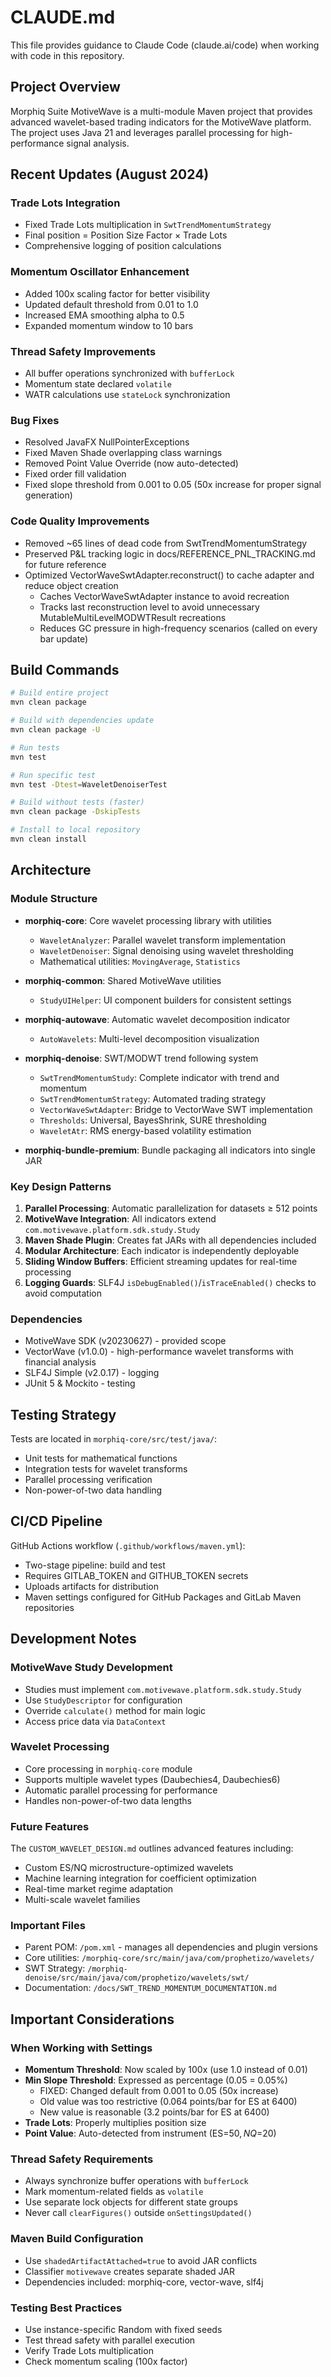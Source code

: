 # CLAUDE.md

This file provides guidance to Claude Code (claude.ai/code) when working with code in this repository.

## Project Overview

Morphiq Suite MotiveWave is a multi-module Maven project that provides advanced wavelet-based trading indicators for the MotiveWave platform. The project uses Java 21 and leverages parallel processing for high-performance signal analysis.

## Recent Updates (August 2024)

### Trade Lots Integration
- Fixed Trade Lots multiplication in `SwtTrendMomentumStrategy`
- Final position = Position Size Factor × Trade Lots
- Comprehensive logging of position calculations

### Momentum Oscillator Enhancement
- Added 100x scaling factor for better visibility
- Updated default threshold from 0.01 to 1.0
- Increased EMA smoothing alpha to 0.5
- Expanded momentum window to 10 bars

### Thread Safety Improvements
- All buffer operations synchronized with `bufferLock`
- Momentum state declared `volatile`
- WATR calculations use `stateLock` synchronization

### Bug Fixes
- Resolved JavaFX NullPointerExceptions
- Fixed Maven Shade overlapping class warnings
- Removed Point Value Override (now auto-detected)
- Fixed order fill validation
- Fixed slope threshold from 0.001 to 0.05 (50x increase for proper signal generation)

### Code Quality Improvements
- Removed ~65 lines of dead code from SwtTrendMomentumStrategy
- Preserved P&L tracking logic in docs/REFERENCE_PNL_TRACKING.md for future reference
- Optimized VectorWaveSwtAdapter.reconstruct() to cache adapter and reduce object creation
  - Caches VectorWaveSwtAdapter instance to avoid recreation
  - Tracks last reconstruction level to avoid unnecessary MutableMultiLevelMODWTResult recreations
  - Reduces GC pressure in high-frequency scenarios (called on every bar update)

## Build Commands

```bash
# Build entire project
mvn clean package

# Build with dependencies update
mvn clean package -U

# Run tests
mvn test

# Run specific test
mvn test -Dtest=WaveletDenoiserTest

# Build without tests (faster)
mvn clean package -DskipTests

# Install to local repository
mvn clean install
```

## Architecture

### Module Structure
- **morphiq-core**: Core wavelet processing library with utilities
  - `WaveletAnalyzer`: Parallel wavelet transform implementation
  - `WaveletDenoiser`: Signal denoising using wavelet thresholding
  - Mathematical utilities: `MovingAverage`, `Statistics`
  
- **morphiq-common**: Shared MotiveWave utilities
  - `StudyUIHelper`: UI component builders for consistent settings
  
- **morphiq-autowave**: Automatic wavelet decomposition indicator
  - `AutoWavelets`: Multi-level decomposition visualization
  
- **morphiq-denoise**: SWT/MODWT trend following system
  - `SwtTrendMomentumStudy`: Complete indicator with trend and momentum
  - `SwtTrendMomentumStrategy`: Automated trading strategy
  - `VectorWaveSwtAdapter`: Bridge to VectorWave SWT implementation
  - `Thresholds`: Universal, BayesShrink, SURE thresholding
  - `WaveletAtr`: RMS energy-based volatility estimation
  
- **morphiq-bundle-premium**: Bundle packaging all indicators into single JAR

### Key Design Patterns
1. **Parallel Processing**: Automatic parallelization for datasets ≥ 512 points
2. **MotiveWave Integration**: All indicators extend `com.motivewave.platform.sdk.study.Study`
3. **Maven Shade Plugin**: Creates fat JARs with all dependencies included
4. **Modular Architecture**: Each indicator is independently deployable
5. **Sliding Window Buffers**: Efficient streaming updates for real-time processing
6. **Logging Guards**: SLF4J `isDebugEnabled()`/`isTraceEnabled()` checks to avoid computation

### Dependencies
- MotiveWave SDK (v20230627) - provided scope
- VectorWave (v1.0.0) - high-performance wavelet transforms with financial analysis
- SLF4J Simple (v2.0.17) - logging
- JUnit 5 & Mockito - testing

## Testing Strategy

Tests are located in `morphiq-core/src/test/java/`:
- Unit tests for mathematical functions
- Integration tests for wavelet transforms
- Parallel processing verification
- Non-power-of-two data handling

## CI/CD Pipeline

GitHub Actions workflow (`.github/workflows/maven.yml`):
- Two-stage pipeline: build and test
- Requires GITLAB_TOKEN and GITHUB_TOKEN secrets
- Uploads artifacts for distribution
- Maven settings configured for GitHub Packages and GitLab Maven repositories

## Development Notes

### MotiveWave Study Development
- Studies must implement `com.motivewave.platform.sdk.study.Study`
- Use `StudyDescriptor` for configuration
- Override `calculate()` method for main logic
- Access price data via `DataContext`

### Wavelet Processing
- Core processing in `morphiq-core` module
- Supports multiple wavelet types (Daubechies4, Daubechies6)
- Automatic parallel processing for performance
- Handles non-power-of-two data lengths

### Future Features
The `CUSTOM_WAVELET_DESIGN.md` outlines advanced features including:
- Custom ES/NQ microstructure-optimized wavelets
- Machine learning integration for coefficient optimization
- Real-time market regime adaptation
- Multi-scale wavelet families

### Important Files
- Parent POM: `/pom.xml` - manages all dependencies and plugin versions
- Core utilities: `/morphiq-core/src/main/java/com/prophetizo/wavelets/`
- SWT Strategy: `/morphiq-denoise/src/main/java/com/prophetizo/wavelets/swt/`
- Documentation: `/docs/SWT_TREND_MOMENTUM_DOCUMENTATION.md`

## Important Considerations

### When Working with Settings
- **Momentum Threshold**: Now scaled by 100x (use 1.0 instead of 0.01)
- **Min Slope Threshold**: Expressed as percentage (0.05 = 0.05%)
  - FIXED: Changed default from 0.001 to 0.05 (50x increase)
  - Old value was too restrictive (0.064 points/bar for ES at 6400)
  - New value is reasonable (3.2 points/bar for ES at 6400)
- **Trade Lots**: Properly multiplies position size
- **Point Value**: Auto-detected from instrument (ES=$50, NQ=$20)

### Thread Safety Requirements
- Always synchronize buffer operations with `bufferLock`
- Mark momentum-related fields as `volatile`
- Use separate lock objects for different state groups
- Never call `clearFigures()` outside `onSettingsUpdated()`

### Maven Build Configuration
- Use `shadedArtifactAttached=true` to avoid JAR conflicts
- Classifier `motivewave` creates separate shaded JAR
- Dependencies included: morphiq-core, vector-wave, slf4j

### Testing Best Practices
- Use instance-specific Random with fixed seeds
- Test thread safety with parallel execution
- Verify Trade Lots multiplication
- Check momentum scaling (100x factor)